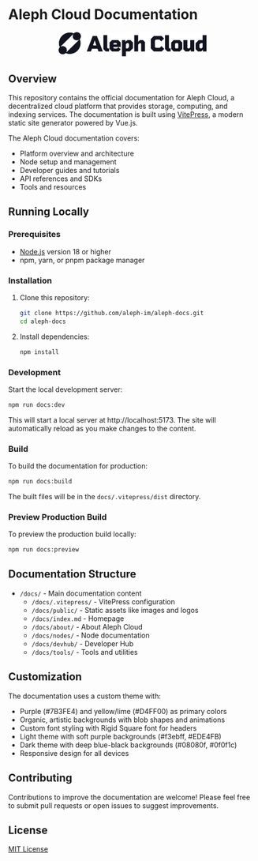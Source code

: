 # Aleph Cloud Documentation

<p align="center">
  <img src="./docs/public/aleph-cloud-logo-light-bg.svg" alt="Aleph Cloud Logo" width="300">
</p>

## Overview

This repository contains the official documentation for Aleph Cloud, a decentralized cloud platform that provides storage, computing, and indexing services. The documentation is built using [VitePress](https://vitepress.dev/), a modern static site generator powered by Vue.js.

The Aleph Cloud documentation covers:

- Platform overview and architecture
- Node setup and management
- Developer guides and tutorials
- API references and SDKs
- Tools and resources

## Running Locally

### Prerequisites

- [Node.js](https://nodejs.org/) version 18 or higher
- npm, yarn, or pnpm package manager

### Installation

1. Clone this repository:
   ```bash
   git clone https://github.com/aleph-im/aleph-docs.git
   cd aleph-docs
   ```

2. Install dependencies:
   ```bash
   npm install
   ```

### Development

Start the local development server:

```bash
npm run docs:dev
```

This will start a local server at http://localhost:5173. The site will automatically reload as you make changes to the content.

### Build

To build the documentation for production:

```bash
npm run docs:build
```

The built files will be in the `docs/.vitepress/dist` directory.

### Preview Production Build

To preview the production build locally:

```bash
npm run docs:preview
```

## Documentation Structure

- `/docs/` - Main documentation content
  - `/docs/.vitepress/` - VitePress configuration
  - `/docs/public/` - Static assets like images and logos
  - `/docs/index.md` - Homepage
  - `/docs/about/` - About Aleph Cloud
  - `/docs/nodes/` - Node documentation
  - `/docs/devhub/` - Developer Hub
  - `/docs/tools/` - Tools and utilities

## Customization

The documentation uses a custom theme with:

- Purple (#7B3FE4) and yellow/lime (#D4FF00) as primary colors
- Organic, artistic backgrounds with blob shapes and animations
- Custom font styling with Rigid Square font for headers
- Light theme with soft purple backgrounds (#f3ebff, #EDE4FB)
- Dark theme with deep blue-black backgrounds (#08080f, #0f0f1c)
- Responsive design for all devices

## Contributing

Contributions to improve the documentation are welcome! Please feel free to submit pull requests or open issues to suggest improvements.

## License

[MIT License](./LICENSE)